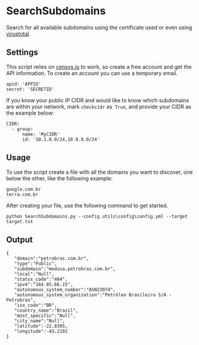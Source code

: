 # SearchSubdomains

Search for all available subdomains using the certificate used or even using [virustotal](https://www.virustotal.com/gui/home/upload).

## Settings
This script relies on [censys.io](https://censys.io/) to work, so create a free account and get the API information.
To create an account you can use a temporary email.

```
apid: 'APPID'
secret: 'SECRETID'
```

If you know your public IP CIDR and would like to know which subdomains are within your network, mark `checkcidr` as` True`, and provide your CIDR as the example below:

```
CIDR:
  - group:
      name: 'MyCIDR'
      id: '10.1.0.0/24,10.0.0.0/24'
```
## Usage

To use the script create a file with all the domains you want to discover, one below the other, like the following example:


```
google.com.br
terra.com.br
```

After creating your file, use the following command to get started.


```
python SearchSubdomains.py --config utils\config\config.yml --target target.txt
```

## Output

```
{  
   "domain":"petrobras.com.br",
   "type":"Public",
   "subdomain":"medusa.petrobras.com.br",
   "local":"Null",
   "status_code":"404",
   "ipv4":"164.85.66.15",
   "autonomous_system_number":"ASN23074",
   "autonomous_system_organization":"Petróleo Brasileiro S/A - Petrobras",
   "iso_code":"BR",
   "country_name":"Brazil",
   "most_specific":"Null",
   "city_name":"Null",
   "latitude":-22.8305,
   "longitude":-43.2192
}
```

